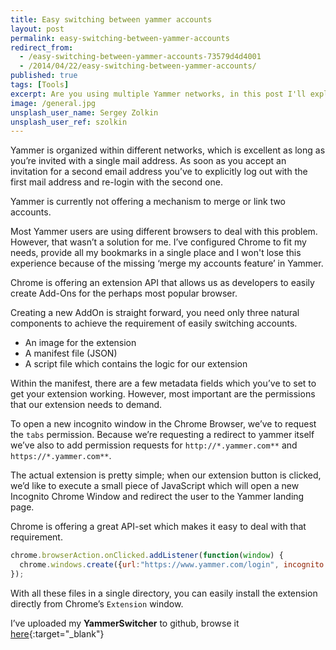 ```yaml
---
title: Easy switching between yammer accounts
layout: post
permalink: easy-switching-between-yammer-accounts
redirect_from: 
  - /easy-switching-between-yammer-accounts-73579d4d4001
  - /2014/04/22/easy-switching-between-yammer-accounts/
published: true
tags: [Tools]
excerpt: Are you using multiple Yammer networks, in this post I'll explain how to switch easily between those.
image: /general.jpg
unsplash_user_name: Sergey Zolkin
unsplash_user_ref: szolkin
---
```


Yammer is organized within different networks, which is excellent as long as you’re invited with a single mail address. As soon as you accept an invitation for a second email address you’ve to explicitly log out with the first mail address and re-login with the second one.

Yammer is currently not offering a mechanism to merge or link two accounts.

Most Yammer users are using different browsers to deal with this problem. However, that wasn’t a solution for me. I’ve configured Chrome to fit my needs, provide all my bookmarks in a single place and I won't lose this experience because of the missing ‘merge my accounts feature’ in Yammer.

Chrome is offering an extension API that allows us as developers to easily create Add-Ons for the perhaps most popular browser.

Creating a new AddOn is straight forward, you need only three natural components to achieve the requirement of easily switching accounts.

- An image for the extension
- A manifest file (JSON)
- A script file which contains the logic for our extension

Within the manifest, there are a few metadata fields which you’ve to set to get your extension working. However, most important are the permissions that our extension needs to demand.

To open a new incognito window in the Chrome Browser, we’ve to request the `tabs` permission. Because we’re requesting a redirect to yammer itself we’ve also to add permission requests for `http://*.yammer.com**` and `https://*.yammer.com**`.

The actual extension is pretty simple; when our extension button is clicked, we’d like to execute a small piece of JavaScript which will open a new Incognito Chrome Window and redirect the user to the Yammer landing page.

Chrome is offering a great API-set which makes it easy to deal with that requirement.

```javascript
chrome.browserAction.onClicked.addListener(function(window) {
  chrome.windows.create({url:"https://www.yammer.com/login", incognito: true});
});

```

With all these files in a single directory, you can easily install the extension directly from Chrome’s `Extension` window.

I’ve uploaded my **YammerSwitcher** to github, browse it [here](https://github.com/ThorstenHans/YammerSwitcher){:target="_blank"}


